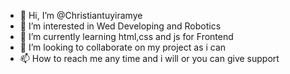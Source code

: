 - 👋 Hi, I’m @Christiantuyiramye
- 👀 I’m interested in Wed Developing and Robotics 
- 🌱 I’m currently learning html,css and js for Frontend 
- 💞️ I’m looking to collaborate on my project as i can
- 📫 How to reach me any time and i will or you can give support 
<!---
Christiantuyiramye/Christiantuyiramye is a ✨ special ✨ repository because its `README.md` (this file) appears on your GitHub profile.
You can click the Preview link to take a look at your changes.
--->
